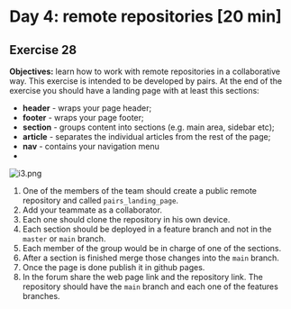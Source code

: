 # Day 4: remote repositories [20 min]

## Exercise 28

**Objectives:** learn how to work with remote repositories in a collaborative way.
This exercise is intended to be developed by pairs. At the end of the exercise you should have a landing page with at least this sections:
-   **header**  - wraps your page header;
-   **footer**  - wraps your page footer;
-   **section**  - groups content into sections (e.g. main area, sidebar etc);
-   **article**  - separates the individual articles from the rest of the page;
-   **nav**  - contains your navigation menu
-
![i3.png](https://tutorialzine.com/media/2010/02/i3.png)
1. One of the members of the team should create a public remote repository and called `pairs_landing_page`.
2. Add your teammate as a collaborator.
3. Each one should clone the repository in his own device.
4. Each section should be deployed in a feature branch and not in the  `master` or `main` branch.
5. Each member of the group would be in charge of one of the sections.
6. After a section is finished merge those changes into the `main` branch.
7. Once the page is done publish it in github pages.
8. In the forum share the web page link and the repository link. The repository should have the `main` branch and each one of the features branches.
